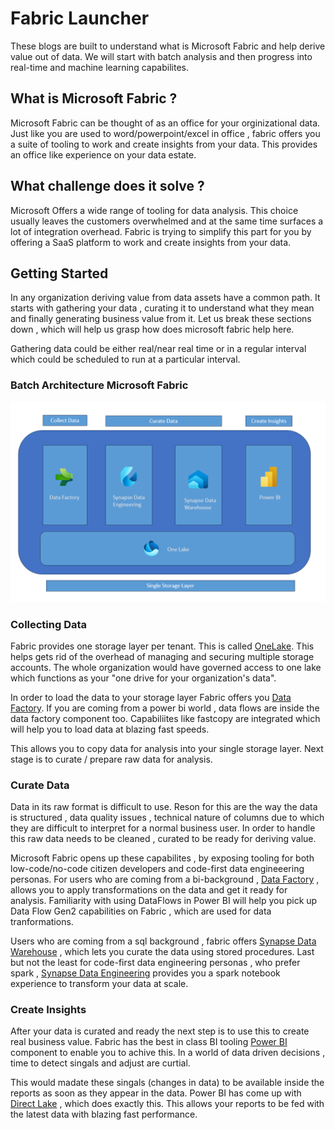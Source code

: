 # Fabric Launcher
These blogs are built  to understand what is Microsoft Fabric and help derive value out of data. We will start with batch analysis and then progress into real-time and machine learning capabilites.

## What is Microsoft Fabric ? <br />
Microsoft Fabric can be thought of as an office for your orginizational data. Just like you are used to word/powerpoint/excel in office , fabric offers you a suite of tooling to work and create insights from your data. This provides an office like experience on your data estate.

## What challenge does it solve ? <br />
Microsoft Offers a wide range of tooling for data analysis. This choice usually leaves the customers overwhelmed and at the same time surfaces a lot of integration overhead. Fabric is trying to simplify this part for you by offering a SaaS platform to work and create insights from your data.

## Getting Started <br />

In any organization deriving value from data assets have a common path. It starts with gathering your data , curating it to understand what they mean and finally generating business value from it.  Let us break these sections down , which will help us grasp how does microsoft fabric help here. </br>

Gathering data could be either real/near real time or in a regular interval which could be scheduled to run at a particular interval.

### Batch Architecture Microsoft Fabric

![Batch Architecture Microsoft Fabric](images/batch.png)

###  Collecting Data

Fabric provides one storage layer per tenant. This is called [OneLake](https://learn.microsoft.com/en-us/fabric/onelake/onelake-overview). This helps gets rid of the overhead of managing and securing multiple storage accounts. The whole organization would have governed access to one lake which functions as your "one drive for your organization's data".

In order to load the data to your storage layer Fabric offers you [Data Factory](https://learn.microsoft.com/en-us/fabric/data-factory/data-factory-overview). If you are coming from a power bi world , data flows are inside the data factory component too. Capabiliites like fastcopy are integrated which will help you to load data at blazing fast speeds.

This allows you to copy data for analysis into your single storage layer. Next stage is to curate / prepare raw data for analysis.

### Curate Data </br>

Data in its raw format is difficult to use. Reson for this are the way the data is structured , data quality issues , technical nature of columns due to which they are difficult to interpret for a normal business user. In order to handle this raw data needs to be cleaned , curated to be ready for deriving value. </br>

Microsoft Fabric opens up these capabilites , by exposing tooling for both low-code/no-code citizen developers and code-first data engineeering personas. For users who are coming from a bi-background , [Data Factory](https://learn.microsoft.com/en-us/fabric/data-factory/data-factory-overview) , allows you to apply transformations on the data and get it ready for analysis. Familiarity with using DataFlows in Power BI will help you pick up Data Flow Gen2 capabilities on Fabric , which are used for data tranformations. </br>

Users who are coming from a sql background , fabric offers [Synapse Data Warehouse](https://learn.microsoft.com/en-us/fabric/data-warehouse/data-warehousing) , which lets you curate the data using stored procedures. Last but not the least for code-first data engineering personas , who prefer spark , [Synapse Data Engineering](https://learn.microsoft.com/en-us/fabric/data-engineering/data-engineering-overview) provides you a spark notebook experience to transform your data at scale. 


### Create Insights </br>

After your data is curated and ready the next step is to use this to create real business value. Fabric has the best in class BI tooling [Power BI](https://learn.microsoft.com/en-us/power-bi/fundamentals/power-bi-overview) component to enable you to achive this. In a world of data driven decisions , time to detect singals and adjust are curtial. </br>

This would madate these singals (changes in data) to be available inside the reports as soon as they appear in the data. Power BI has come up with [Direct Lake](https://learn.microsoft.com/en-us/fabric/data-engineering/lakehouse-pbi-reporting) , which does exactly this. This allows your reports to be fed with the latest data with blazing fast performance.
